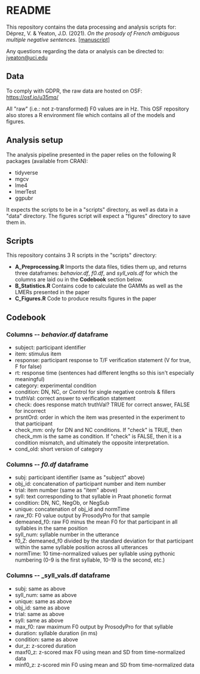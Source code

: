 # README
This repository contains the data processing and analysis scripts for:
Déprez, V. & Yeaton, J.D. (2021). _On the prosody of French ambiguous multiple negative sentences._ [[manuscript]](https://jeremyyeaton.github.io/papers/Deprez_Yeaton-2021-manuscript-ProsodyNegation_revised.pdf)

Any questions regarding the data or analysis can be directed to: jyeaton@uci.edu

## Data
To comply with GDPR, the raw data are hosted on OSF: https://osf.io/u35mq/

All "raw" (i.e.: not z-transformed) F0 values are in Hz.
This OSF repository also stores a R environment file which contains all of the models and figures.

## Analysis setup
The analysis pipeline presented in the paper relies on the following R packages (available from CRAN):
- tidyverse
- mgcv
- lme4
- lmerTest
- ggpubr

It expects the scripts to be in a "scripts" directory, as well as data in a "data" directory. The figures script will expect a "figures" directory to save them in.

## Scripts
This repository contains 3 R scripts in the "scripts" directory:
- **A_Preprocessing.R** Imports the data files, tidies them up, and returns three dataframes: _behavior.df_, _f0.df_, and _syll_vals.df_ for which the columns are laid ou in the **Codebook** section below.
- **B_Statistics.R** Contains code to calculate the GAMMs as well as the LMERs presented in the paper
- **C_Figures.R** Code to produce results figures in the paper

## Codebook
### Columns -- _behavior.df_ dataframe
- subject: participant identifier
- item: stimulus item
- response: participant response to T/F verification statement (V for true, F for false)
- rt: response time (sentences had different lengths so this isn't especially meaningful)
- category: experimental condition
- condition: DN, NC, or Control for single negative controls & fillers 
- truthVal: correct answer to verification statement
- check: does response match truthVal? TRUE for correct answer, FALSE for incorrect
- prsntOrd: order in which the item was presented in the experiment to that participant
- check_mm: only for DN and NC conditions. If "check" is TRUE, then check_mm is the same as condition. If "check" is FALSE, then it is a condition mismatch, and ultimately the opposite interpretation.
- cond_old: short version of category

### Columns -- _f0.df_ dataframe
- subj: participant identifier (same as "subject" above)
- obj_id: concatenation of participant number and item number
- trial: item number (same as "item" above)
- syll: text corresponding to that syllable in Praat phonetic format
- condition: DN, NC, NegOb, or NegSub
- unique: concatenation of obj_id and normTime
- raw_f0: F0 value output by ProsodyPro for that sample
- demeaned_f0: raw F0 minus the mean F0 for that participant in all syllables in the same position
- syll_num: syllable number in the utterance
- f0_Z: demeaned_f0 divided by the standard deviation for that participant within the same syllable position across all utterances
- normTime: 10 time-normalized values per syllable using pythonic numbering (0-9 is the first syllable, 10-19 is the second, etc.)

### Columns -- _syll_vals.df dataframe
- subj: same as above
- syll_num: same as above
- unique: same as above
- obj_id: same as above
- trial: same as above
- syll: same as above
- max_f0: raw maximum F0 output by ProsodyPro for that syllable
- duration: syllable duration (in ms)
- condition: same as above
- dur_z: z-scored duration
- maxf0_z: z-scored max F0 using mean and SD from time-normalized data
- minf0_z: z-scored min F0 using mean and SD from time-normalized data
